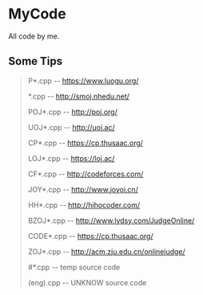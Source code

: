 # MyCode #
All code by me.
## Some Tips ######
>P*.cpp    -- https://www.luogu.org/ 
>
>*.cpp     -- http://smoj.nhedu.net/ 
>
>POJ*.cpp  -- http://poj.org/
>
>UOJ*.cpp  -- http://uoj.ac/
>
>CP*.cpp   -- https://cp.thusaac.org/
>
>LOJ*.cpp  -- https://loj.ac/
>
>CF*.cpp   -- http://codeforces.com/
>
>JOY*.cpp  -- http://www.joyoi.cn/
>
>HH*.cpp   -- http://hihocoder.com/
>
>BZOJ*.cpp -- http://www.lydsy.com/JudgeOnline/
>
>CODE*.cpp -- https://cp.thusaac.org/
>
>ZOJ*.cpp  -- http://acm.zju.edu.cn/onlinejudge/
>
>#*.cpp    -- temp source code
>
>(eng).cpp -- UNKNOW source code
